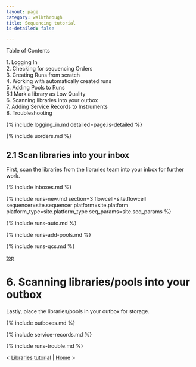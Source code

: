 ```yaml
---
layout: page
category: walkthrough
title: Sequencing tutorial
is-detailed: false

---
```


<div id="toc">
Table of Contents
<ul>
   <li><a href="#logging_in">1. Logging In</a></li>
   <li><a href="#uorders">2. Checking for sequencing Orders</a></li>
   <li><a href="#runs-new">3. Creating Runs from scratch</a></li>
   <li><a href="#runs-auto">4. Working with automatically created runs</a></li>
   <li><a href="#runs-add-pools">5. Adding Pools to Runs</a></li>
   <li><a href="#runs-qcs">5.1 Mark a library as Low Quality</a></li>
   <li><a href="#boxes">6. Scanning libraries into your outbox</a></li>
   <li><a href="#service-records">7. Adding Service Records to Instruments</a></li>
   <li><a href="#runs-trouble">8. Troubleshooting</a></li>
</ul>
</div>

{% include logging_in.md detailed=page.is-detailed %}

{% include uorders.md %}

## 2.1 Scan libraries into your inbox

First, scan the libraries from the libraries team into your inbox for further
work.

{% include inboxes.md %}

{% include runs-new.md section=3 flowcell=site.flowcell sequencer=site.sequencer
  platform=site.platform platform_type=site.platform_type seq_params=site.seq_params %}

{% include runs-auto.md %}

{% include runs-add-pools.md %}

{% include runs-qcs.md %}

<a name="boxes" href="#" id="toplink">top</a>

# 6. Scanning libraries/pools into your outbox

Lastly, place the libraries/pools in your outbox for storage.

{% include outboxes.md %}

{% include service-records.md %}

{% include runs-trouble.md %}

< <a href="plain-3-0-libraries">Libraries tutorial</a> | <a href="plain-index">Home</a> >
